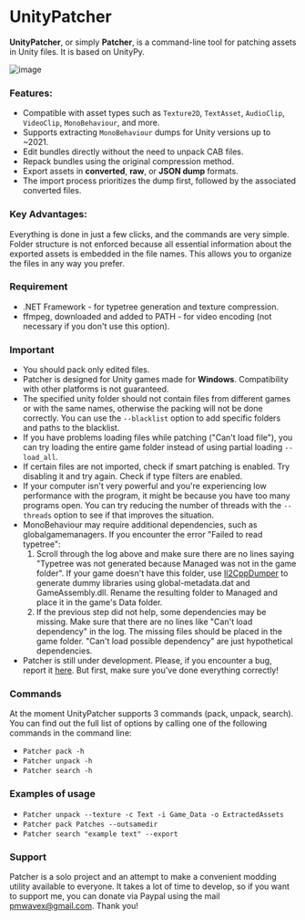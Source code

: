 # UnityPatcher
**UnityPatcher**, or simply **Patcher**, is a command-line tool for patching assets in Unity files. It is based on UnityPy.

![image](https://github.com/user-attachments/assets/a0dbf7f9-e270-4f0b-93c9-4e4e9f6a9c15)

### **Features**:
- Compatible with asset types such as `Texture2D`, `TextAsset`, `AudioClip`, `VideoClip`, `MonoBehaviour`, and more.  
- Supports extracting `MonoBehaviour` dumps for Unity versions up to ~2021.  
- Edit bundles directly without the need to unpack CAB files.  
- Repack bundles using the original compression method.  
- Export assets in **converted**, **raw**, or **JSON dump** formats.  
- The import process prioritizes the dump first, followed by the associated converted files.  

### **Key Advantages**:
Everything is done in just a few clicks, and the commands are very simple. Folder structure is not enforced because all essential information about the exported assets is embedded in the file names. This allows you to organize the files in any way you prefer.

### **Requirement**
- .NET Framework - for typetree generation and texture compression.
- ffmpeg, downloaded and added to PATH - for video encoding (not necessary if you don't use this option).

### **Important** 
- You should pack only edited files.
- Patcher is designed for Unity games made for **Windows**. Compatibility with other platforms is not guaranteed.
- The specified unity folder should not contain files from different games or with the same names, otherwise the packing will not be done correctly. You can use the `--blacklist` option to add specific folders and paths to the blacklist.
- If you have problems loading files while patching ("Can't load file"), you can try loading the entire game folder instead of using partial loading `--load_all`.
- If certain files are not imported, check if smart patching is enabled. Try disabling it and try again. Check if type filters are enabled.
- If your computer isn't very powerful and you're experiencing low performance with the program, it might be because you have too many programs open. You can try reducing the number of threads with the `--threads` option to see if that improves the situation.
- MonoBehaviour may require additional dependencies, such as globalgamemanagers. If you encounter the error "Failed to read typetree":
  1. Scroll through the log above and make sure there are no lines saying "Typetree was not generated because Managed was not in the game folder". If your game doesn't have this folder, use [Il2CppDumper](https://github.com/Perfare/Il2CppDumper/releases) to generate dummy libraries using global-metadata.dat and GameAssembly.dll. Rename the resulting folder to Managed and place it in the game's Data folder.
  2. If the previous step did not help, some dependencies may be missing. Make sure that there are no lines like "Can't load dependency" in the log. The missing files should be placed in the game folder. "Can't load possible dependency" are just hypothetical dependencies.  
- Patcher is still under development. Please, if you encounter a bug, report it [here](https://github.com/JunkBeat/UnityPatcher/issues). But first, make sure you've done everything correctly!

### **Commands**
At the moment UnityPatcher supports 3 commands (pack, unpack, search). You can find out the full list of options by calling one of the following commands in the command line:
- `Patcher pack -h`
- `Patcher unpack -h`
- `Patcher search -h`

### **Examples of usage**
- `Patcher unpack --texture -c Text -i Game_Data -o ExtractedAssets`
- `Patcher pack Patches --outsamedir`
- `Patcher search "example text" --export`

### **Support**
Patcher is a solo project and an attempt to make a convenient modding utility available to everyone. It takes a lot of time to develop, so if you want to support me, you can donate via Paypal using the mail pmwavex@gmail.com. Thank you!


